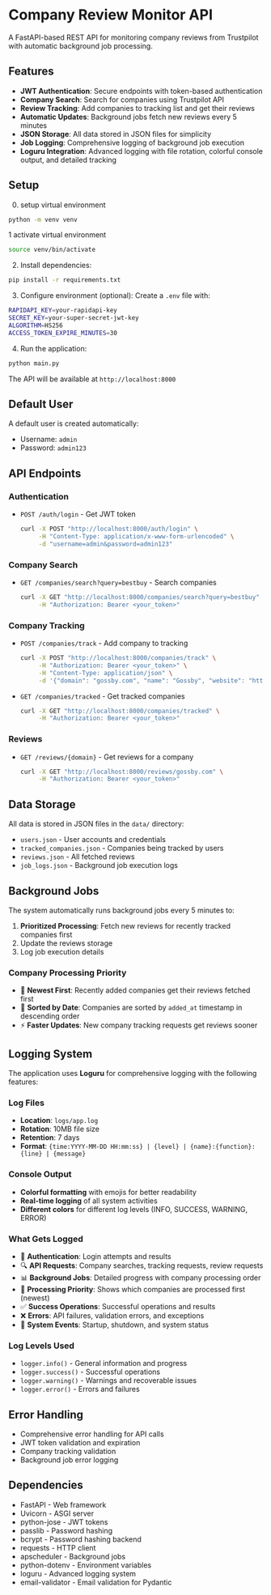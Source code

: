# Company Review Monitor API

A FastAPI-based REST API for monitoring company reviews from Trustpilot with automatic background job processing.

## Features

- **JWT Authentication**: Secure endpoints with token-based authentication
- **Company Search**: Search for companies using Trustpilot API
- **Review Tracking**: Add companies to tracking list and get their reviews
- **Automatic Updates**: Background jobs fetch new reviews every 5 minutes
- **JSON Storage**: All data stored in JSON files for simplicity
- **Job Logging**: Comprehensive logging of background job execution
- **Loguru Integration**: Advanced logging with file rotation, colorful console output, and detailed tracking

## Setup

0. setup virtual environment

```bash
python -m venv venv
```

1 activate virtual environment

```bash
source venv/bin/activate
```

2. Install dependencies:

```bash
pip install -r requirements.txt
```

3. Configure environment (optional):
   Create a `.env` file with:

```bash
RAPIDAPI_KEY=your-rapidapi-key
SECRET_KEY=your-super-secret-jwt-key
ALGORITHM=HS256
ACCESS_TOKEN_EXPIRE_MINUTES=30
```

4. Run the application:

```bash
python main.py
```

The API will be available at `http://localhost:8000`

## Default User

A default user is created automatically:

- Username: `admin`
- Password: `admin123`

## API Endpoints

### Authentication

- `POST /auth/login` - Get JWT token
  ```bash
  curl -X POST "http://localhost:8000/auth/login" \
       -H "Content-Type: application/x-www-form-urlencoded" \
       -d "username=admin&password=admin123"
  ```

### Company Search

- `GET /companies/search?query=bestbuy` - Search companies
  ```bash
  curl -X GET "http://localhost:8000/companies/search?query=bestbuy" \
       -H "Authorization: Bearer <your_token>"
  ```

### Company Tracking

- `POST /companies/track` - Add company to tracking

  ```bash
  curl -X POST "http://localhost:8000/companies/track" \
       -H "Authorization: Bearer <your_token>" \
       -H "Content-Type: application/json" \
       -d '{"domain": "gossby.com", "name": "Gossby", "website": "https://gossby.com"}'
  ```

- `GET /companies/tracked` - Get tracked companies
  ```bash
  curl -X GET "http://localhost:8000/companies/tracked" \
       -H "Authorization: Bearer <your_token>"
  ```

### Reviews

- `GET /reviews/{domain}` - Get reviews for a company
  ```bash
  curl -X GET "http://localhost:8000/reviews/gossby.com" \
       -H "Authorization: Bearer <your_token>"
  ```

## Data Storage

All data is stored in JSON files in the `data/` directory:

- `users.json` - User accounts and credentials
- `tracked_companies.json` - Companies being tracked by users
- `reviews.json` - All fetched reviews
- `job_logs.json` - Background job execution logs

## Background Jobs

The system automatically runs background jobs every 5 minutes to:

1. **Prioritized Processing**: Fetch new reviews for recently tracked companies first
2. Update the reviews storage
3. Log job execution details

### **Company Processing Priority**

- 🥇 **Newest First**: Recently added companies get their reviews fetched first
- 📅 **Sorted by Date**: Companies are sorted by `added_at` timestamp in descending order
- ⚡ **Faster Updates**: New company tracking requests get reviews sooner

## Logging System

The application uses **Loguru** for comprehensive logging with the following features:

### **Log Files**

- **Location**: `logs/app.log`
- **Rotation**: 10MB file size
- **Retention**: 7 days
- **Format**: `{time:YYYY-MM-DD HH:mm:ss} | {level} | {name}:{function}:{line} | {message}`

### **Console Output**

- **Colorful formatting** with emojis for better readability
- **Real-time logging** of all system activities
- **Different colors** for different log levels (INFO, SUCCESS, WARNING, ERROR)

### **What Gets Logged**

- 🔐 **Authentication**: Login attempts and results
- 🔍 **API Requests**: Company searches, tracking requests, review requests
- 📊 **Background Jobs**: Detailed progress with company processing order
- 🎯 **Processing Priority**: Shows which companies are processed first (newest)
- ✅ **Success Operations**: Successful operations and results
- ❌ **Errors**: API failures, validation errors, and exceptions
- 🚀 **System Events**: Startup, shutdown, and system status

### **Log Levels Used**

- `logger.info()` - General information and progress
- `logger.success()` - Successful operations
- `logger.warning()` - Warnings and recoverable issues
- `logger.error()` - Errors and failures

## Error Handling

- Comprehensive error handling for API calls
- JWT token validation and expiration
- Company tracking validation
- Background job error logging

## Dependencies

- FastAPI - Web framework
- Uvicorn - ASGI server
- python-jose - JWT tokens
- passlib - Password hashing
- bcrypt - Password hashing backend
- requests - HTTP client
- apscheduler - Background jobs
- python-dotenv - Environment variables
- loguru - Advanced logging system
- email-validator - Email validation for Pydantic
